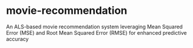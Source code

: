 # movie-recommendation
An ALS-based movie recommendation system leveraging Mean Squared Error (MSE) and Root Mean Squared Error (RMSE) for enhanced predictive accuracy
